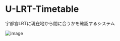 # U-LRT-Timetable

宇都宮LRTに現在地から間に合うかを確認するシステム

![image](https://github.com/user-attachments/assets/84064700-ae6d-444f-97e1-4bb6212813e3)
